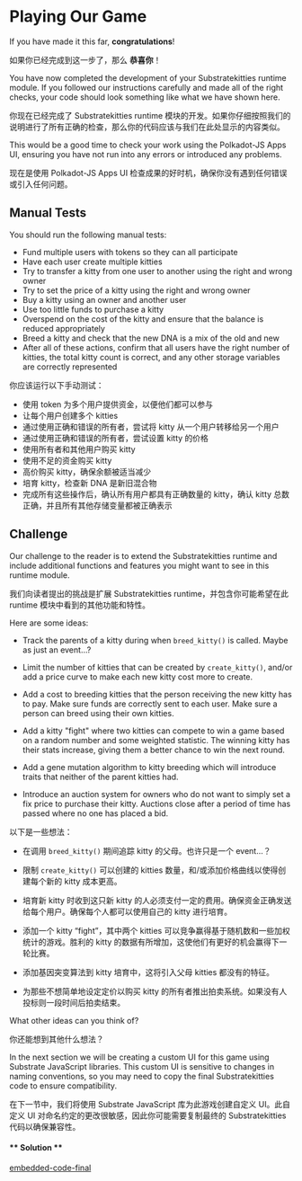Playing Our Game
===

If you have made it this far, **congratulations**!

如果你已经完成到这一步了，那么 **恭喜你**！

You have now completed the development of your Substratekitties runtime module. If you followed our instructions carefully and made all of the right checks, your code should look something like what we have shown here.

你现在已经完成了 Substratekitties runtime 模块的开发。如果你仔细按照我们的说明进行了所有正确的检查，那么你的代码应该与我们在此处显示的内容类似。

This would be a good time to check your work using the Polkadot-JS Apps UI, ensuring you have not run into any errors or introduced any problems.

现在是使用 Polkadot-JS Apps UI 检查成果的好时机，确保你没有遇到任何错误或引入任何问题。

## Manual Tests

You should run the following manual tests:

- Fund multiple users with tokens so they can all participate
- Have each user create multiple kitties
- Try to transfer a kitty from one user to another using the right and wrong owner
- Try to set the price of a kitty using the right and wrong owner
- Buy a kitty using an owner and another user
- Use too little funds to purchase a kitty
- Overspend on the cost of the kitty and ensure that the balance is reduced appropriately
- Breed a kitty and check that the new DNA is a mix of the old and new
- After all of these actions, confirm that all users have the right number of kitties, the total kitty count is correct, and any other storage variables are correctly represented

你应该运行以下手动测试：

- 使用 token 为多个用户提供资金，以便他们都可以参与
- 让每个用户创建多个 kitties
- 通过使用正确和错误的所有者，尝试将 kitty 从一个用户转移给另一个用户
- 通过使用正确和错误的所有者，尝试设置 kitty 的价格
- 使用所有者和其他用户购买 kitty
- 使用不足的资金购买 kitty
- 高价购买 kitty，确保余额被适当减少
- 培育 kitty，检查新 DNA 是新旧混合物
- 完成所有这些操作后，确认所有用户都具有正确数量的 kitty，确认 kitty 总数正确，并且所有其他存储变量都被正确表示

## Challenge

Our challenge to the reader is to extend the Substratekitties runtime and include additional functions and features you might want to see in this runtime module.

我们向读者提出的挑战是扩展 Substratekitties runtime，并包含你可能希望在此 runtime 模块中看到的其他功能和特性。

Here are some ideas:

- Track the parents of a kitty during when `breed_kitty()` is called. Maybe as just an event...?

- Limit the number of kitties that can be created by `create_kitty()`, and/or add a price curve to make each new kitty cost more to create.

- Add a cost to breeding kitties that the person receiving the new kitty has to pay. Make sure funds are correctly sent to each user. Make sure a person can breed using their own kitties.

- Add a kitty "fight" where two kitties can compete to win a game based on a random number and some weighted statistic. The winning kitty has their stats increase, giving them a better chance to win the next round.

- Add a gene mutation algorithm to kitty breeding which will introduce traits that neither of the parent kitties had.

- Introduce an auction system for owners who do not want to simply set a fix price to purchase their kitty. Auctions close after a period of time has passed where no one has placed a bid.

以下是一些想法：

- 在调用 `breed_kitty()` 期间追踪 kitty 的父母。也许只是一个 event...？

- 限制 `create_kitty()` 可以创建的 kitties 数量，和/或添加价格曲线以使得创建每个新的 kitty 成本更高。

- 培育新 kitty 时收到这只新 kitty 的人必须支付一定的费用。确保资金正确发送给每个用户。确保每个人都可以使用自己的 kitty 进行培育。

- 添加一个 kitty “fight”，其中两个 kitties 可以竞争赢得基于随机数和一些加权统计的游戏。胜利的 kitty 的数据有所增加，这使他们有更好的机会赢得下一轮比赛。

- 添加基因突变算法到 kitty 培育中，这将引入父母 kitties 都没有的特征。

- 为那些不想简单地设定定价以购买 kitty 的所有者推出拍卖系统。如果没有人投标则一段时间后拍卖结束。

What other ideas can you think of?

你还能想到其他什么想法？

In the next section we will be creating a custom UI for this game using Substrate JavaScript libraries. This custom UI is sensitive to changes in naming conventions, so you may need to copy the final Substratekitties code to ensure compatibility.

在下一节中，我们将使用 Substrate JavaScript 库为此游戏创建自定义 UI。此自定义 UI 对命名约定的更改很敏感，因此你可能需要复制最终的 Substratekitties 代码以确保兼容性。

<!-- tabs:start -->

#### ** Solution **

[embedded-code-final](./assets/3.5-finished-code.rs ':include :type=code embed-final')

<!-- tabs:end -->